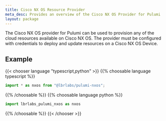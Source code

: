 ```yaml
---
title: Cisco NX OS Resource Provider
meta_desc: Provides an overview of the Cisco NX OS Provider for Pulumi.
layout: package
---
```


The Cisco NX OS provider for Pulumi can be used to provision any of the cloud resources available on Cisco NX OS.
The provider must be configured with credentials to deploy and update resources on a Cisco NX OS Device.

## Example

{{< chooser language "typescript,python" >}}
{{% choosable language typescript %}}

```typescript
import * as nxos from "@lbrlabs/pulumi-nxos";
```

{{% /choosable %}}
{{% choosable language python %}}

```python
import lbrlabs_pulumi_nxos as nxos
```

{{% /choosable %}}
{{< /chooser >}}

